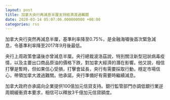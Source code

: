 ```yaml
---
layout: post
title: 加拿大央行再減息半厘支持經濟渡過難關
date: 2020-03-14 05:07:06.000000000 +08:00
categories: rss
---
```


加拿大央行突然再減息半厘，基準利率降至0.75%，是金融海嘯後首次緊急減息，令基準利率降至2017年9月後最低。

央行上周政策會議後亦曾減息半厘。央行總裁波洛茲說，特別關注新型冠狀病毒疫情，以及主要出口商品原油的價格下跌，對加拿大經濟的潛在影響。他又說，相信打擊是暫時，但如果信心受損，打擊會延長，央行有需要採取行動，穩定市場信心，帶領加拿大渡過難關。他承諾，央行準備好有需要時繼續減息。

加拿大政府亦承諾向企業提供100億加元信貸支持。銀行監管部門亦調低銀行業逆周期緩衝資本要求，相信可以釋放3千億加元信貸額度。
